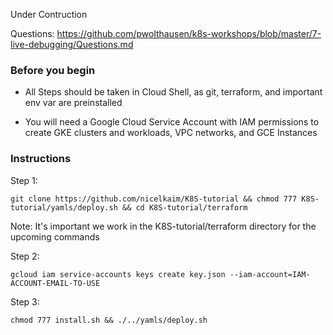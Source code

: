 Under Contruction

Questions: https://github.com/pwolthausen/k8s-workshops/blob/master/7-live-debugging/Questions.md

### Before you begin
* All Steps should be taken in Cloud Shell, as git, terraform, and important env var are preinstalled

* You will need a Google Cloud Service Account with IAM permissions to create GKE clusters and workloads, VPC networks, and GCE Instances

### Instructions

Step 1: 

    git clone https://github.com/nicelkaim/K8S-tutorial && chmod 777 K8S-tutorial/yamls/deploy.sh && cd K8S-tutorial/terraform

 Note: It's important we work in the K8S-tutorial/terraform directory for the upcoming commands
  
Step 2: 

    gcloud iam service-accounts keys create key.json --iam-account=IAM-ACCOUNT-EMAIL-TO-USE
  
Step 3: 

    chmod 777 install.sh && ./../yamls/deploy.sh
